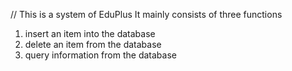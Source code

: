 // This is a system of EduPlus
It mainly consists of three functions
1. insert an item into the database
2. delete an item from the database
3. query information from the database
